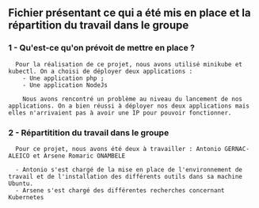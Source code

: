   ## Fichier présentant ce qui a été mis en place et la répartition du travail dans le groupe

 ### 1 - Qu'est-ce qu'on prévoit de mettre en place ?
 
      Pour la réalisation de ce projet, nous avons utilisé minikube et kubectl. On a choisi de déployer deux applications : 
        - Une application php ;
        - Une application NodeJs
        
        Nous avons rencontré un problème au niveau du lancement de nos applications. On a bien réussi à déployer nos deux applications mais elles n'arrivaient pas à avoir une IP pour pouvoir fonctionner.


 ### 2 - Répartitition du travail dans le groupe
 
      Pour ce projet, nous avons été deux à travailler : Antonio GERNAC-ALEICO et Arsene Romaric ONAMBELE
      
      - Antonio s'est chargé de la mise en place de l'environnement de travail et de l'installation des différents outils dans sa machine Ubuntu.
      - Arsene s'est chargé des différentes recherches concernant Kubernetes
